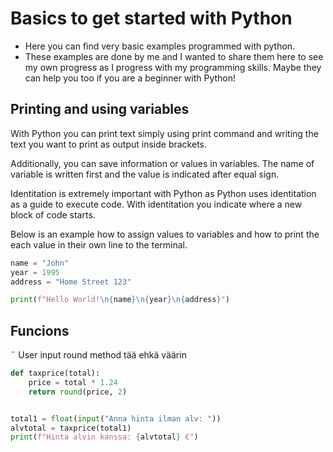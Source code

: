 # Basics to get started with Python

- Here you can find very basic examples programmed with python.
- These examples are done by me and I wanted to share them here to see my own 
progress as I progress with my programming skills. Maybe they can help
you too if you are a beginner with Python!

## Printing and using variables

With Python you can print text simply using print command and writing
the text you want to print as output inside brackets. 

Additionally, you can save information or values in variables. The name of 
variable is written first and the value is indicated after equal sign.

Identitation is extremely important with Python as Python uses identitation
as a guide to execute code. With identitation you indicate where a new block
of code starts.

Below is an example how to assign values to variables and how to print
the each value in their own line to the terminal. 

```python
name = "John"
year = 1995
address = "Home Street 123"

print(f"Hello World!\n{name}\n{year}\n{address}")
```


## Funcions
¨
User input
round method
tää ehkä väärin

```python
def taxprice(total):
    price = total * 1.24
    return round(price, 2)


total1 = float(input("Anna hinta ilman alv: "))
alvtotal = taxprice(total1)
print(f"Hinta alvin kanssa: {alvtotal} €")
```
